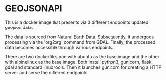 # GEOJSONAPI
This is a docker image that presents via 3 different endpoints updated geojson data.

The data is sourced from [Natural Earth Data](https://www.naturalearthdata.com). Subsequently, it undergoes processing via the 'org2org' command from GDAL. Finally, the processed data becomes accessible through various endpoints.

There are two dockerfiles one with ubuntu as the base image and the other with alpinelinux as the base image. Both install python3, gunicorn, flask, gdal and standard linux tools. Then it launches gunicorn for creating a HTTP server and serve the different endpoints
